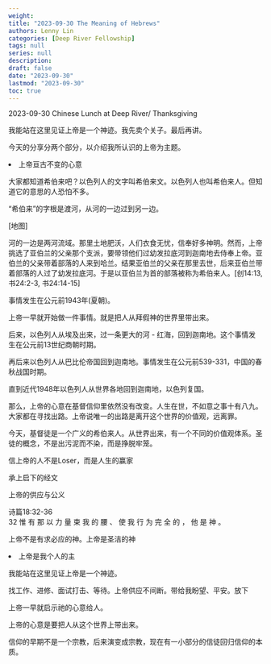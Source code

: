 ```yaml
---
weight: 
title: "2023-09-30 The Meaning of Hebrews"
authors: Lenny Lin
categories: [Deep River Fellowship]
tags: null
series: null
description: 
draft: false
date: "2023-09-30"
lastmod: "2023-09-30"
toc: true
---
```

2023-09-30 Chinese Lunch at Deep River/ Thanksgiving

<!--more-->

我能站在这里见证上帝是一个神迹。我先卖个关子。最后再讲。

今天的分享分两个部分，以介绍我所认识的上帝为主题。

<li>上帝亘古不变的心意   

大家都知道希伯来吧？以色列人的文字叫希伯来文。以色列人也叫希伯来人。但知道它的意思的人恐怕不多。

“希伯来”的字根是渡河，从河的一边过到另一边。

[地图] 

河的一边是两河流域。那里土地肥沃，人们衣食无忧，信奉好多神明。然而，上帝挑选了亚伯兰的父亲那个支派，要带领他们过幼发拉底河到迦南地去侍奉上帝。亚伯兰的父亲带着部落的人来到哈兰。结果亚伯兰的父亲在那里去世，后来亚伯兰带着部落的人过了幼发拉底河。于是以亚伯兰为首的部落被称为希伯来人。[创14:13, 书24:2-3, 书24:14-15]

事情发生在公元前1943年(夏朝)。  

上帝一早就开始做一件事情。就是把人从拜假神的世界里带出来。

后来，以色列人从埃及出来，过一条更大的河 - 红海，回到迦南地。这个事情发生在公元前13世纪商朝时期。

再后来以色列人从巴比伦帝国回到迦南地。事情发生在公元前539-331，中国的春秋战国时期。

直到近代1948年以色列人从世界各地回到迦南地，以色列复国。

那么，上帝的心意在基督信仰里依然没有改变。人生在世，不如意之事十有八九。大家都在寻找出路。上帝说唯一的出路是离开这个世界的价值观，远离罪。

今天，基督徒是一个广义的希伯来人。从世界出来，有一个不同的价值观体系。圣徒的概念，不是出污泥而不染，而是挣脱牢笼。

信上帝的人不是Loser，而是人生的赢家

承上启下的经文

上帝的供应与公义 

诗篇18:32-36  
32 惟 有 那 以 力 量 束 我 的 腰 、 使 我 行 为 完 全 的 ， 他 是 神 。

上帝不是有求必应的神。上帝是圣洁的神
</li> 
<li>上帝是我个人的主

我能站在这里见证上帝是一个神迹。

找工作、进修、面试打击、等待。上帝供应不间断。带给我盼望、平安。放下

</li>

上帝一早就启示祂的心意给人。

上帝的心意是要把人从这个世界上带出来。

信仰的早期不是一个宗教，后来演变成宗教，现在有一小部分的信徒回归信仰的本质。

